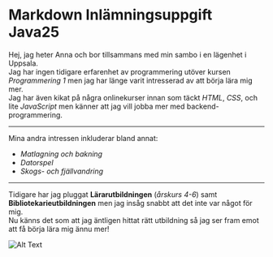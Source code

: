 # Markdown Inlämningsuppgift Java25

Hej, jag heter Anna och bor tillsammans med min sambo i en lägenhet i Uppsala.<br>
Jag har ingen tidigare erfarenhet av programmering utöver kursen *Programmering 1* men jag har länge varit intresserad av att börja lära mig mer.<br>
Jag har även kikat på några onlinekurser innan som täckt *HTML*, *CSS*, och lite *JavaScript* men känner att jag vill jobba  mer med backend-programmering.

---

Mina andra intressen inkluderar bland annat:
- *Matlagning och bakning*
- *Datorspel*
- *Skogs- och fjällvandring*

---

Tidigare har jag pluggat **Lärarutbildningen** (*årskurs 4-6*) samt **Bibliotekarieutbildningen** men jag insåg snabbt att det inte var något för mig.<br>
Nu känns det som att jag äntligen hittat rätt utbildning så jag ser fram emot att få börja lära mig ännu mer!

![Alt Text](https://media2.giphy.com/media/v1.Y2lkPTc5MGI3NjExemV0MGJmcHdqbWtsZHVxNDA3Mmh0ajRsaWd3YTdybnRtczY0aHpneiZlcD12MV9pbnRlcm5hbF9naWZfYnlfaWQmY3Q9Zw/IceCAMQca2HEvkLGyo/giphy.gif)